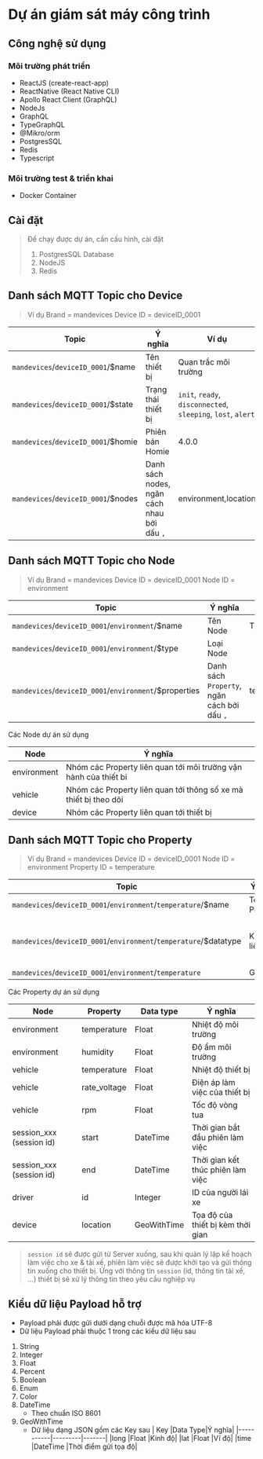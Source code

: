 # Dự án giám sát máy công trình

## Công nghệ sử dụng

### Môi trường phát triển

- ReactJS (create-react-app)
- ReactNative (React Native CLI)
- Apollo React Client (GraphQL)
- NodeJs
- GraphQL
- TypeGraphQL
- @Mikro/orm
- PostgresSQL
- Redis
- Typescript

### Môi trường test & triển khai

- Docker Container

## Cài đặt

> Để chạy được dự án, cần cấu hình, cài đặt
>
> 1. PostgresSQL Database
> 2. NodeJS
> 3. Redis

## Danh sách MQTT Topic cho Device

> Ví dụ
> Brand = mandevices
> Device ID = deviceID_0001

| Topic                               | Ý nghĩa                                     | Ví dụ                                                        |
| ----------------------------------- | ------------------------------------------- | ------------------------------------------------------------ |
| `mandevices`/`deviceID_0001`/$name  | Tên thiết bị                                | Quan trắc môi trường                                         |
| `mandevices`/`deviceID_0001`/$state | Trạng thái thiết bị                         | `init`, `ready`, `disconnected`, `sleeping`, `lost`, `alert` |
| `mandevices`/`deviceID_0001`/$homie | Phiên bản Homie                             | 4.0.0                                                        |
| `mandevices`/`deviceID_0001`/$nodes | Danh sách nodes, ngăn cách nhau bởi dấu `,` | environment,location                                         |

## Danh sách MQTT Topic cho Node

> Ví dụ
> Brand = mandevices
> Device ID = deviceID_0001
> Node ID = environment

| Topic                                                  | Ý nghĩa                                     | Ví dụ                |
| ------------------------------------------------------ | ------------------------------------------- | -------------------- |
| `mandevices`/`deviceID_0001`/`environment`/$name       | Tên Node                                    | Thông số môi trường  |
| `mandevices`/`deviceID_0001`/`environment`/$type       | Loại Node                                   |                      |
| `mandevices`/`deviceID_0001`/`environment`/$properties | Danh sách `Property`, ngăn cách bởi dấu `,` | temperature,humidity |

Các Node dự án sử dụng

| Node        | Ý nghĩa                                                          |
| ----------- | ---------------------------------------------------------------- |
| environment | Nhóm các Property liên quan tới môi trường vận hành của thiết bi |
| vehicle     | Nhóm các Property liên quan tới thông số xe mà thiết bị theo dõi |
| device      | Nhóm các Property liên quan tới thiết bị                         |

## Danh sách MQTT Topic cho Property

> Ví dụ
> Brand = mandevices
> Device ID = deviceID_0001
> Node ID = environment
> Property ID = temperature

| Topic                                                              | Ý nghĩa      | Ví dụ                                            |
| ------------------------------------------------------------------ | ------------ | ------------------------------------------------ |
| `mandevices`/`deviceID_0001`/`environment`/`temperature`/$name     | Tên Property | Nhiệt độ                                         |
| `mandevices`/`deviceID_0001`/`environment`/`temperature`/$datatype | Kiểu dữ liệu | `integer`, `float`, `string`, `boolean`, `color` |
| `mandevices`/`deviceID_0001`/`environment`/`temperature`           | Giá trị      | 27.8                                             |

Các Property dự án sử dụng

| Node                     | Property     | Data type   | Ý nghĩa                           |
| ------------------------ | ------------ | ----------- | --------------------------------- |
| environment              | temperature  | Float       | Nhiệt độ môi trường               |
| environment              | humidity     | Float       | Độ ẩm môi trường                  |
| vehicle                  | temperature  | Float       | Nhiệt độ thiết bị                 |
| vehicle                  | rate_voltage | Float       | Điện áp làm việc của thiết bị     |
| vehicle                  | rpm          | Float       | Tốc độ vòng tua                   |
| session_xxx (session id) | start        | DateTime    | Thời gian bắt đầu phiên làm việc  |
| session_xxx (session id) | end          | DateTime    | Thời gian kết thúc phiên làm việc |
| driver                   | id           | Integer     | ID của người lái xe               |
| device                   | location     | GeoWithTime | Tọa độ của thiết bị kèm thời gian |

> `session id` sẽ được gửi từ Server xuống, sau khi quản lý lập kế hoạch làm việc cho xe & tài xế, phiên làm việc sẽ được khởi tạo và gửi thông tin xuống cho thiết bị.
> Ứng với thông tin `session` (id, thông tin tài xế, ...) thiết bị sẽ xử lý thông tin theo yêu cầu nghiệp vụ

## Kiểu dữ liệu Payload hỗ trợ

- Payload phải được gửi dưới dạng chuỗi được mã hóa UTF-8
- Dữ liệu Payload phải thuộc 1 trong các kiểu dữ liệu sau

1. String
1. Integer
1. Float
1. Percent
1. Boolean
1. Enum
1. Color
1. DateTime
   - Theo chuẩn ISO 8601
1. GeoWithTime
   - Dữ liệu dạng JSON gồm các Key sau
     | Key |Data Type|Ý nghĩa|
     |-----------|---------|-------|
     |long |Float |Kinh độ|
     |lat |Float |Vĩ độ|
     |time |DateTime |Thời điểm gửi tọa độ|
